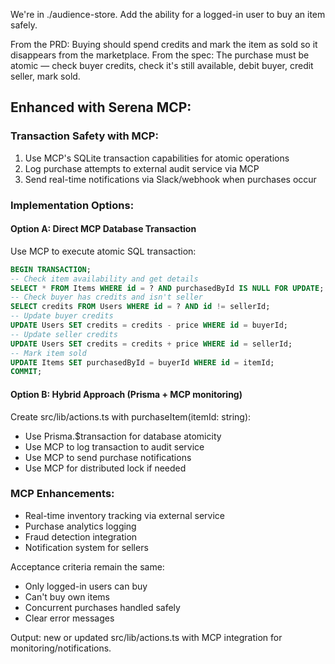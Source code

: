 We're in ./audience-store. Add the ability for a logged-in user to buy an item safely.

From the PRD: Buying should spend credits and mark the item as sold so it disappears from the marketplace.
From the spec: The purchase must be atomic — check buyer credits, check it's still available, debit buyer, credit seller, mark sold.

## Enhanced with Serena MCP:

### Transaction Safety with MCP:
1. Use MCP's SQLite transaction capabilities for atomic operations
2. Log purchase attempts to external audit service via MCP
3. Send real-time notifications via Slack/webhook when purchases occur

### Implementation Options:

#### Option A: Direct MCP Database Transaction
Use MCP to execute atomic SQL transaction:
```sql
BEGIN TRANSACTION;
-- Check item availability and get details
SELECT * FROM Items WHERE id = ? AND purchasedById IS NULL FOR UPDATE;
-- Check buyer has credits and isn't seller
SELECT credits FROM Users WHERE id = ? AND id != sellerId;
-- Update buyer credits
UPDATE Users SET credits = credits - price WHERE id = buyerId;
-- Update seller credits
UPDATE Users SET credits = credits + price WHERE id = sellerId;
-- Mark item sold
UPDATE Items SET purchasedById = buyerId WHERE id = itemId;
COMMIT;
```

#### Option B: Hybrid Approach (Prisma + MCP monitoring)
Create src/lib/actions.ts with purchaseItem(itemId: string):
- Use Prisma.$transaction for database atomicity
- Use MCP to log transaction to audit service
- Use MCP to send purchase notifications
- Use MCP for distributed lock if needed

### MCP Enhancements:
- Real-time inventory tracking via external service
- Purchase analytics logging
- Fraud detection integration
- Notification system for sellers

Acceptance criteria remain the same:
- Only logged-in users can buy
- Can't buy own items
- Concurrent purchases handled safely
- Clear error messages

Output: new or updated src/lib/actions.ts with MCP integration for monitoring/notifications.